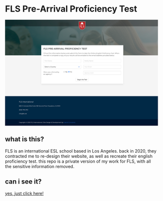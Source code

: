 # FLS Pre-Arrival Proficiency Test

<img src="/assets/fls-proficiency-screenshot.png" width="600px" />

## what is this?

FLS is an international ESL school based in Los Angeles. back in 2020, they contracted me to re-design their website, as well as recreate their english proficiency test. this repo is a private version of my work for FLS, with all the sensitive information removed.

## can i see it?

<a href="https://fls-proficiency-test.web.app/" target="_blank">yes, just click here!</a>
